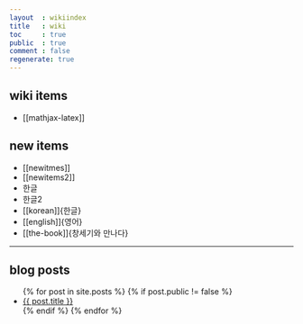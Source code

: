 ```yaml
---
layout  : wikiindex
title   : wiki
toc     : true
public  : true
comment : false
regenerate: true
---
```


## wiki items

* [[mathjax-latex]]

## new items
* [[newitmes]]
* [[newitems2]]
* 한글
* 한글2
* [[korean]]{한글}
* [[english]]{영어} 
* [[the-book]]{창세기와 만나다}

---

## blog posts
<div>
    <ul>
{% for post in site.posts %}
    {% if post.public != false %}
        <li>
            <a class="post-link" href="{{ post.url | prepend: site.baseurl }}">
                {{ post.title }}
            </a>
        </li>
    {% endif %}
{% endfor %}
    </ul>
</div>

